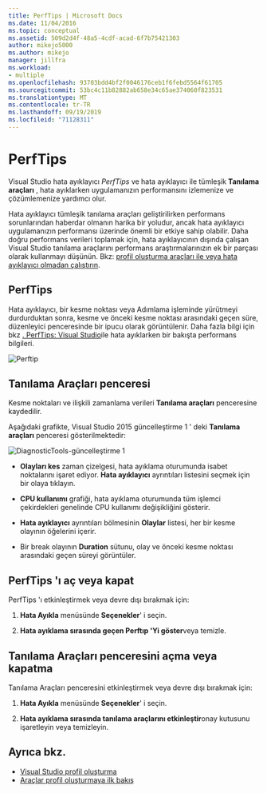 ```yaml
---
title: PerfTips | Microsoft Docs
ms.date: 11/04/2016
ms.topic: conceptual
ms.assetid: 509d2d4f-48a5-4cdf-acad-6f7b75421303
author: mikejo5000
ms.author: mikejo
manager: jillfra
ms.workload:
- multiple
ms.openlocfilehash: 93703bdd4bf2f0046176ceb1f6febd5564f61705
ms.sourcegitcommit: 53bc4c11b82882ab658e34c65ae374060f823531
ms.translationtype: MT
ms.contentlocale: tr-TR
ms.lasthandoff: 09/19/2019
ms.locfileid: "71128311"
---
```

# <a name="perftips"></a>PerfTips
Visual Studio hata ayıklayıcı *PerfTips* ve hata ayıklayıcı ile tümleşik **Tanılama araçları** , hata ayıklarken uygulamanızın performansını izlemenize ve çözümlemenize yardımcı olur.

 Hata ayıklayıcı tümleşik tanılama araçları geliştirilirken performans sorunlarından haberdar olmanın harika bir yoludur, ancak hata ayıklayıcı uygulamanızın performansı üzerinde önemli bir etkiye sahip olabilir. Daha doğru performans verileri toplamak için, hata ayıklayıcının dışında çalışan Visual Studio tanılama araçlarını performans araştırmalarınızın ek bir parçası olarak kullanmayı düşünün. Bkz: [profil oluşturma araçları ile veya hata ayıklayıcı olmadan çalıştırın](../profiling/running-profiling-tools-with-or-without-the-debugger.md).

## <a name="perftips"></a>PerfTips
 Hata ayıklayıcı, bir kesme noktası veya Adımlama işleminde yürütmeyi durdurduktan sonra, kesme ve önceki kesme noktası arasındaki geçen süre, düzenleyici penceresinde bir ipucu olarak görüntülenir. Daha fazla bilgi için bkz [. PerfTips: Visual Studio](https://devblogs.microsoft.com/devops/perftips-performance-information-at-a-glance-while-debugging-with-visual-studio/)ile hata ayıklarken bir bakışta performans bilgileri.

 ![Perftip](../profiling/media/dbgdiag_perf_perftip.png "DBGDIAG_PERF_PerfTip")

## <a name="diagnostics-tools-window"></a>Tanılama Araçları penceresi
 Kesme noktaları ve ilişkili zamanlama verileri **Tanılama araçları** penceresine kaydedilir.

 Aşağıdaki grafikte, Visual Studio 2015 güncelleştirme 1 ' deki **Tanılama araçları** penceresi gösterilmektedir:

 ![DiagnosticTools&#45;güncelleştirme 1](../profiling/media/diagnostictools-update1.png "DiagnosticTools-güncelleştirme 1")

- **Olayları kes** zaman çizelgesi, hata ayıklama oturumunda isabet noktalarını işaret ediyor. **Hata ayıklayıcı** ayrıntıları listesini seçmek için bir olaya tıklayın.

- **CPU kullanımı** grafiği, hata ayıklama oturumunda tüm işlemci çekirdekleri genelinde CPU kullanımı değişikliğini gösterir.

- **Hata ayıklayıcı** ayrıntıları bölmesinin **Olaylar** listesi, her bir kesme olayının öğelerini içerir.

- Bir break olayının **Duration** sütunu, olay ve önceki kesme noktası arasındaki geçen süreyi görüntüler.

## <a name="turn-perftips-on-or-off"></a>PerfTips 'ı aç veya kapat
 PerfTips 'ı etkinleştirmek veya devre dışı bırakmak için:

1. **Hata Ayıkla** menüsünde **Seçenekler**' i seçin.

2. **Hata ayıklama sırasında geçen Perftıp 'Yi göster**veya temizle.

## <a name="turn-the-diagnostic-tools-window-on-or-off"></a>Tanılama Araçları penceresini açma veya kapatma
 Tanılama Araçları penceresini etkinleştirmek veya devre dışı bırakmak için:

1. **Hata Ayıkla** menüsünde **Seçenekler**' i seçin.

2. **Hata ayıklama sırasında tanılama araçlarını etkinleştir**onay kutusunu işaretleyin veya temizleyin.

## <a name="see-also"></a>Ayrıca bkz.
- [Visual Studio profil oluşturma](../profiling/index.yml)
- [Araçlar profil oluşturmaya ilk bakış](../profiling/profiling-feature-tour.md)
